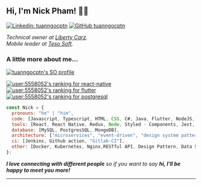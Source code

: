 <h2> Hi, I'm Nick Pham! 👋🏻</h2>

[![Linkedin: tuanngocptn](https://img.shields.io/badge/-tuanngocptn-blue?style=flat-square&logo=Linkedin&logoColor=white&link=https://www.linkedin.com/in/tuanngocptn/)](https://www.linkedin.com/in/tuanngocptn/)
[![GitHub tuanngocptn](https://img.shields.io/github/followers/tuanngocptn?label=follow&style=social)](https://github.com/tuanngocptn)

<p>
  <em>Technical owner at <a href="https://libertycarz.com/">Liberty Carz</a>.</em>
  </br>
  <em>Mobile leader at <a href="https://tesosoft.com/">Teso Soft</a>.</em>
</p>

### A little more about me...

[![tuanngocptn's SO profile](https://stackoverflow-readme-profile.johannchopin.fr/profile/5558052?theme=dark&website=true&location=true)](https://stackoverflow.com/users/5558052/tuanngocptn)

[![user:5558052's ranking for react-native](https://stackoverflow-readme-profile.johannchopin.fr/tags-league-ranking/react-native/5558052?theme=cobalt)](https://stackoverflow-readme-profile.vercel.app/tags-league/react-native/users/5558052) [![user:5558052's ranking for flutter](https://stackoverflow-readme-profile.johannchopin.fr/tags-league-ranking/flutter/5558052?theme=dark)](https://stackoverflow-readme-profile.vercel.app/tags-league/flutter/users/5558052) [![user:5558052's ranking for postgresql](https://stackoverflow-readme-profile.johannchopin.fr/tags-league-ranking/postgresql/5558052?theme=default)](https://stackoverflow-readme-profile.vercel.app/tags-league/postgresql/users/5558052)

```javascript
const Nick = {
  pronouns: "he" | "him",
  code: [Javascript, Typescript, HTML, CSS, C#, Java, Flutter, NodeJS, Dart],
  tools: [React, React Native, Redux, Node, Styled - Components, Jest, Docker, Java-Spring, Flutter],
  database: [MySQL, PostgresSQL, MongoDB],
  architecture: ["microservices", "event-driven", "design system pattern"],
  ci: [Jenkins, Github action, "Gitlab-CI"],
  other: [Docker, Kubernetes, Nginx,RESTful API, Design Pattern, Data Structure, Algorithm],
};
```

<em><b>I love connecting with different people</b> so if you want to say <b>hi, I'll be happy to meet you more!</b></em>

---

